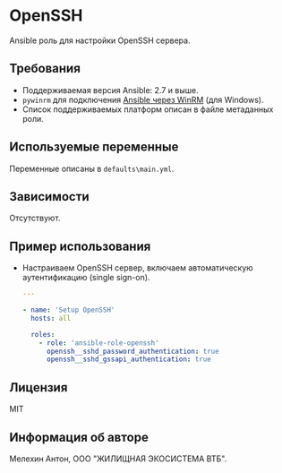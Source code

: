 OpenSSH
=======

Ansible роль для настройки OpenSSH сервера.

Требования
----------

- Поддерживаемая версия Ansible: 2.7 и выше.
- `pywinrm` для подключения [Ansible через WinRM](https://docs.ansible.com/ansible/latest/user_guide/windows_winrm.html) (для Windows).
- Список поддерживаемых платформ описан в файле метаданных роли.

Используемые переменные
-----------------------

Переменные описаны в `defaults\main.yml`.

Зависимости
-----------

Отсутствуют.

Пример использования
--------------------

- Настраиваем OpenSSH сервер, включаем автоматическую аутентификацию (single sign-on).

  ```yaml
  ---

  - name: 'Setup OpenSSH'
    hosts: all

    roles:
      - role: 'ansible-role-openssh'
        openssh__sshd_password_authentication: true
        openssh__sshd_gssapi_authentication: true
  ```

Лицензия
--------

MIT

Информация об авторе
--------------------

Мелехин Антон, ООО "ЖИЛИЩНАЯ ЭКОСИСТЕМА ВТБ".

